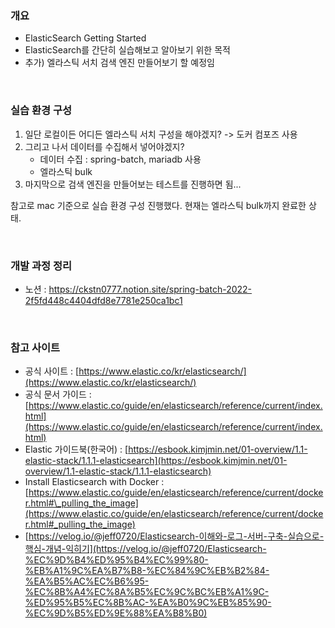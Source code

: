 ### 개요
- ElasticSearch Getting Started
- ElasticSearch를 간단히 실습해보고 알아보기 위한 목적
- 추가) 엘라스틱 서치 검색 엔진 만들어보기 할 예정임

<br>

### 실습 환경 구성
1. 일단 로컬이든 어디든 엘라스틱 서치 구성을 해야겠지? -> 도커 컴포즈 사용
2. 그리고 나서 데이터를 수집해서 넣어야겠지?
    - 데이터 수집 : spring-batch, mariadb 사용
    - 엘라스틱 bulk 
3. 마지막으로 검색 엔진을 만들어보는 테스트를 진행하면 됨...

참고로 mac 기준으로 실습 환경 구성 진행했다. 현재는 엘라스틱 bulk까지 완료한 상태.

<br>

### 개발 과정 정리
- 노션 : https://ckstn0777.notion.site/spring-batch-2022-2f5fd448c4404dfd8e7781e250ca1bc1

<br>

### 참고 사이트
- 공식 사이트 : [https://www.elastic.co/kr/elasticsearch/](https://www.elastic.co/kr/elasticsearch/)
- 공식 문서 가이드 : [https://www.elastic.co/guide/en/elasticsearch/reference/current/index.html](https://www.elastic.co/guide/en/elasticsearch/reference/current/index.html)
- Elastic 가이드북(한국어) : [https://esbook.kimjmin.net/01-overview/1.1-elastic-stack/1.1.1-elasticsearch](https://esbook.kimjmin.net/01-overview/1.1-elastic-stack/1.1.1-elasticsearch)
- Install Elasticsearch with Docker : [https://www.elastic.co/guide/en/elasticsearch/reference/current/docker.html#\_pulling_the_image](https://www.elastic.co/guide/en/elasticsearch/reference/current/docker.html#_pulling_the_image)
- [https://velog.io/@jeff0720/Elasticsearch-이해와-로그-서버-구축-실습으로-핵심-개념-익히기](https://velog.io/@jeff0720/Elasticsearch-%EC%9D%B4%ED%95%B4%EC%99%80-%EB%A1%9C%EA%B7%B8-%EC%84%9C%EB%B2%84-%EA%B5%AC%EC%B6%95-%EC%8B%A4%EC%8A%B5%EC%9C%BC%EB%A1%9C-%ED%95%B5%EC%8B%AC-%EA%B0%9C%EB%85%90-%EC%9D%B5%ED%9E%88%EA%B8%B0)
